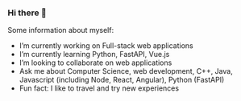 ### Hi there 👋

Some information about myself:

- I’m currently working on Full-stack web applications
- I’m currently learning Python, FastAPI, Vue.js
- I’m looking to collaborate on web applications
- Ask me about Computer Science, web development, C++, Java, Javascript (including Node, React, Angular), Python (FastAPI)
- Fun fact: I like to travel and try new experiences
